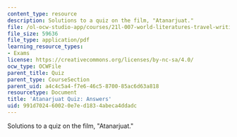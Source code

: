 ```yaml
---
content_type: resource
description: Solutions to a quiz on the film, "Atanarjuat."
file: /ol-ocw-studio-app/courses/21l-007-world-literatures-travel-writing-fall-2008/991d702460020e7ed1834abeca4ddadc_quiz_answers.pdf
file_size: 59636
file_type: application/pdf
learning_resource_types:
- Exams
license: https://creativecommons.org/licenses/by-nc-sa/4.0/
ocw_type: OCWFile
parent_title: Quiz
parent_type: CourseSection
parent_uid: a4c4c5a4-f7e6-46c5-8700-85ac6d63a818
resourcetype: Document
title: 'Atanarjuat Quiz: Answers'
uid: 991d7024-6002-0e7e-d183-4abeca4ddadc
---
```

Solutions to a quiz on the film, "Atanarjuat."